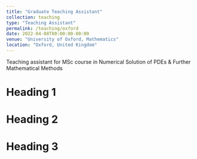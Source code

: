 ```yaml
---
title: "Graduate Teaching Assistant"
collection: teaching
type: "Teaching Assistant"
permalink: /teaching/oxford
date: 2022-04-08T00:00:00-00:00
venue: "University of Oxford, Mathematics"
location: "Oxford, United Kingdom"
---
```


Teaching assistant for MSc course in Numerical Solution of PDEs & Further Mathematical Methods

Heading 1
======

Heading 2
======

Heading 3
======
